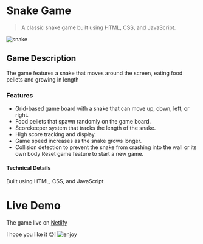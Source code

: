# Snake Game

> A classic snake game built using HTML, CSS, and JavaScript.

![snake](https://media.tenor.com/9b_U_MyBD7wAAAAM/razer-sneki.gif)

## Game Description

The game features a snake that moves around the screen, eating food pellets and growing in length

### Features

- Grid-based game board with a snake that can move up, down, left, or right.
- Food pellets that spawn randomly on the game board.
- Scorekeeper system that tracks the length of the snake.
- High score tracking and display.
- Game speed increases as the snake grows longer.
- Collision detection to prevent the snake from crashing into the wall or its own body
  Reset game feature to start a new game.

#### Technical Details

Built using HTML, CSS, and JavaScript

# Live Demo

The game live on [Netlify](https://snake-game-bushra.netlify.app/)

I hope you like it 😊!
![enjoy](https://media.tenor.com/-TZw6irK-FUAAAAj/razer-sneki.gif)

